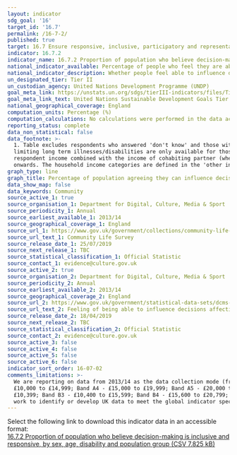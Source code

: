 ```yaml
---
layout: indicator
sdg_goal: '16'
target_id: '16.7'
permalink: /16-7-2/
published: true
target: 16.7 Ensure responsive, inclusive, participatory and representative decision-making at all levels
indicator: 16.7.2
indicator_name: 16.7.2 Proportion of population who believe decision-making is inclusive and responsive, by sex, age, disability and population group
national_indicator_available: Percentage of people who feel they are able to influence decisions affecting their local area
national_indicator_description: Whether people feel able to influence decisions affecting their local area
un_designated_tier: Tier II
un_custodian_agency: United Nations Development Programme (UNDP)
goal_meta_link: https://unstats.un.org/sdgs/tierIII-indicators/files/Tier3-16-07-02.pdf
goal_meta_link_text: United Nations Sustainable Development Goals Tier 3 Work Plan (PDF 77.8 KB)
national_geographical_coverage: England
computation_units: Percentage (%)
computation_calculations: No calculations were performed in the data acquisition of this indicator as appropriate data was readily available in the final format specified by this indicator.
reporting_status: complete
data_non_statistical: false
data_footnote: >-
  1. Table excludes respondents who answered 'don't know' and those with missing answers. 2. Figures for 'Black' and 'Other' ethnic groups for 2014/15 are suppressed because the percentage is based on 5 or fewer responses and is therefore unavailable. 3. Information about respondents'
  limiting long term illnesses/disabilities are only available for those who completed the online version of the survey. 4. Citizenship - Respondents were instructed to select all that apply so there will be some overlap between citizenship groups. 5. Household income is measured as
  respondent income combined with the income of cohabiting partner (where applicable) from all sources before deductions. Response categories changed in 2016/17 and the 'no income' category was removed. It's likely that those with no income will have selected 'under £5,199' from 2016/17
  onwards. The household income categories are defined in the 'other information' section.
graph_type: line
graph_title: Percentage of population agreeing they can influence decisions affecting their local area
data_show_map: false
data_keywords: Community
source_active_1: true
source_organisation_1: Department for Digital, Culture, Media & Sport
source_periodicity_1: Annual
source_earliest_available_1: 2013/14
source_geographical_coverage_1: England
source_url_1: https://www.gov.uk/government/collections/community-life-survey--2
source_url_text_1: Community Life Survey
source_release_date_1: 25/07/2019
source_next_release_1: TBC
source_statistical_classification_1: Official Statistic
source_contact_1: evidence@culture.gov.uk
source_active_2: true
source_organisation_2: Department for Digital, Culture, Media & Sport
source_periodicity_2: Annual
source_earliest_available_2: 2013/14
source_geographical_coverage_2: England
source_url_2: https://www.gov.uk/government/statistical-data-sets/dcms-community-life-survey-ad-hoc-statistical-releases
source_url_text_2: Feeling of being able to influence decisions affecting the local area by citizenship and household income
source_release_date_2: 18/04/2019
source_next_release_2: TBC
source_statistical_classification_2: Official Statistic
source_contact_2: evidence@culture.gov.uk
source_active_3: false
source_active_4: false
source_active_5: false
source_active_6: false
indicator_sort_order: 16-07-02
comments_limitations: >-
  We are reporting on data from 2013/14 as the data collection mode (from face-to-face to online/paper) changed and data would not be comparable with earlier years. From 2013/14 to 2015/16, household income categories were - Band A1 - Under £5,000; Band A2 - £5,000 to £9,999; Band A3 -
  £10,000 to £14,999; Band A4 - £15,000 to £19,999; Band A5 - £20,000 to £29,999; Band A6 - £30,000 to £49,999; Band A7 - £50,000 to £74,999; Band A8 - £75,000 or more. From 2016/17 onwards, the household income categories were changed to - Band B1 - Under £5,199; Band B2 - £5,200 to
  £10,399; Band B3 - £10,400 to £15,599; Band B4 - £15,600 to £20,799; Band B5 - £20,800 to £31,199; Band B6 - £31,200 to £51,999; Band B7 - £52,000 to £74,999; Band B8 - £75,000 or more.  This indicator is being used as an approximation of the UN SDG Indicator. Where possible, we will
  work to identify or develop UK data to meet the global indicator specification. This indicator has been identified in collaboration with topic experts.
---
```

Select the following link to download this indicator data in an accessible format:<br>[16.7.2 Proportion of population who believe decision-making is inclusive and responsive, by sex, age, disability and population group (CSV 7.825 kB)](https://sustainabledevelopment-uk.github.io/sdg-data/data/16-7-2.csv)